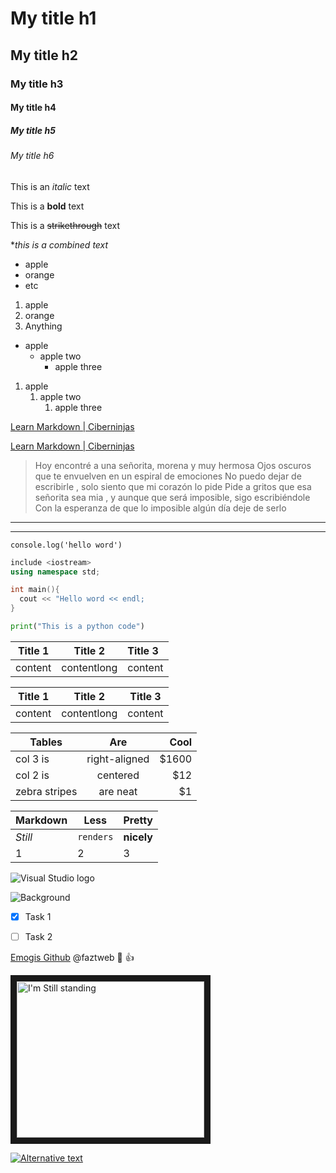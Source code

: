 <!-- THINGS IMPORTANT ABOUT MARKDONS -->


<!-- Create headings -->

# My title h1

## My title h2

### My title h3

#### My title h4

##### My title h5

###### My title h6



<!-- Different types of text -->

This is an _italic_ text

This is a **bold** text

This is a ~~strikethrough~~ text

**this is a _combined_ text*
<!--  -->
<!-- Unordered lists -->

- apple
- orange
- etc

<!-- Ordered lists -->

1. apple
2. orange
3. Anything

<!-- Sub Items -->

- apple
  - apple two
    - apple three

1. apple
   1. apple two
      1. apple three


<!-- Links -->

[Learn Markdown | Ciberninjas](https://ciberninjas.com/markdown-cheatsheet/)

<!-- Link with a custom title -->

[Learn Markdown | Ciberninjas](https://ciberninjas.com/markdown-cheatsheet/ 'Custom title')

<!-- Quote -->

> Hoy encontré a una señorita, morena y muy hermosa
>Ojos oscuros que te envuelven en un espiral de emociones
>No puedo dejar de escribirle , solo siento que mi corazón lo pide
>Pide a gritos que esa señorita sea mia , y aunque que será imposible, sigo escribiéndole
>Con la esperanza de que lo imposible algún día deje de serlo

<!-- Space line -->

---

---

<!--
Code Line
(`` => In my keyboard is Alt Gr + } )
-->

`console.log('hello word')`

<!-- Code block -->

```c++
include <iostream>
using namespace std;

int main(){
  cout << "Hello word << endl;
}
```

```python
print("This is a python code")
```

<!-- Table -->

| Title 1 |   Title 2   | Title 3 |
| ------- | :---------: | :------ |
| content | contentlong | content |

| Title 1 | Title 2     | Title 3 |
| ------- | ----------- | ------- |
| content | contentlong | content |

| Tables        | Are           | Cool  |
| ------------- |:-------------:| -----:|
| col 3 is      | right-aligned | $1600 |
| col 2 is      | centered      |   $12 |
| zebra stripes | are neat      |    $1 |

Markdown | Less | Pretty
--- | --- | ---
*Still* | `renders` | **nicely**
1 | 2 | 3


<!-- Images -->

![Visual Studio logo](https://anthoncode.com/wp-content/uploads/2020/04/visual-studio-code-2020.png)

<!-- Image in Local with title -->

![Background](nord.png 'Best backgroud')



<!-- RULES AND USE WHIT GITHUB -->

<!-- To do => done -->
- [x] Task 1
<!-- To do => no done -->
- [ ] Task 2

<!-- Emogis and mentions users -->
[Emogis Github](https://gist.github.com/rxaviers/7360908)
@faztweb :rabbit2: :+1:

<!-- Youtube videos -->
<a href="https://www.youtube.com/watch?v=ahvfbULRkoc&list=RDahvfbULRkoc&start_radio=1" target="_blank"><img src="https://i0.wp.com/modogeeks.com/wp-content/uploads/2021/11/sing-2.jpg?fit=845%2C596&ssl=1"
alt="I'm Still standing" width="300" height="250" border="10" /></a>

[![Alternative text](https://i0.wp.com/modogeeks.com/wp-content/uploads/2021/11/sing-2.jpg?fit=845%2C596&ssl=1)](https://www.youtube.com/watch?v=ahvfbULRkoc&list=RDahvfbULRkoc&start_radio=1)


